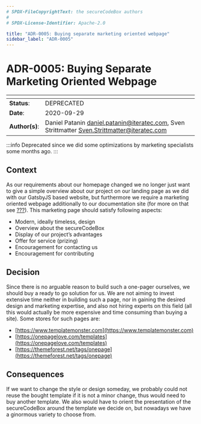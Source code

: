 ```yaml
---
# SPDX-FileCopyrightText: the secureCodeBox authors
#
# SPDX-License-Identifier: Apache-2.0

title: "ADR-0005: Buying separate marketing oriented webpage"
sidebar_label: "ADR-0005"
---
```

# ADR-0005: Buying Separate Marketing Oriented Webpage

| <!-- -->       | <!-- -->                                                                                      |
|----------------|-----------------------------------------------------------------------------------------------|
| **Status**:    | DEPRECATED                                                                                    |
| **Date**:      | 2020-09-29                                                                                    |
| **Author(s)**: | Daniel Patanin [daniel.patanin@iteratec.com](mailto:daniel.patanin@iteratec.com), Sven Strittmatter [Sven.Strittmatter@iteratec.com](mailto:Sven.Strittmatter@iteratec.com) |

:::info
Deprecated since we did some optimizations by marketing specialists some months ago.
:::

## Context

As our requirements about our homepage changed we no longer just want to give a simple overview about our project on our landing page as we did with our GatsbyJS based website, but furthermore we require a marketing oriented webpage additionally to our documentation site (for more on that see [???](#ADR-0004)). This marketing page should satisfy following aspects:

- Modern, ideally timeless, design
- Overview about the secureCodeBox
- Display of our project’s advantages
- Offer for service (prizing)
- Encouragement for contacting us
- Encouragement for contributing

## Decision

Since there is no arguable reason to build such a one-pager ourselves, we should buy a ready to go solution for us. We are not aiming to invest extensive time neither in building such a page, nor in gaining the desired design and marketing expertise, and also not hiring experts on this field (all this would actually be more expensive and time consuming than buying a site). Some stores for such pages are:

- [https://www.templatemonster.com](https://www.templatemonster.com)
- [https://onepagelove.com/templates](https://onepagelove.com/templates)
- [https://themeforest.net/tags/onepage](https://themeforest.net/tags/onepage)

## Consequences

If we want to change the style or design someday, we probably could not reuse the bought template if it is not a minor change, thus would need to buy another template. We also would have to orient the presentation of the secureCodeBox around the template we decide on, but nowadays we have a ginormous variety to choose from.
